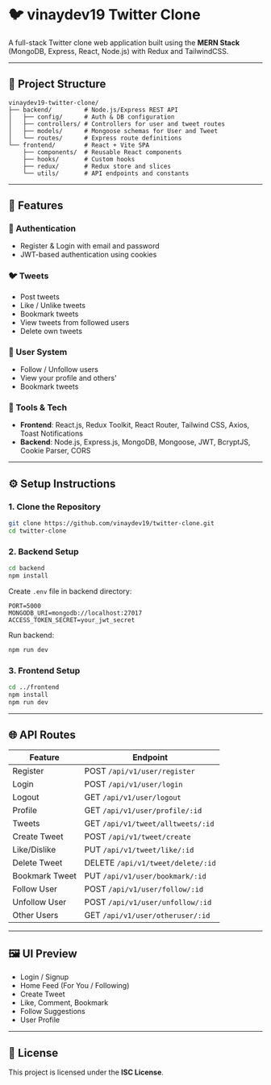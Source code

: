 # 🐦 vinaydev19 Twitter Clone

A full-stack Twitter clone web application built using the **MERN Stack** (MongoDB, Express, React, Node.js) with Redux and TailwindCSS.

---

## 📁 Project Structure

```
vinaydev19-twitter-clone/
├── backend/         # Node.js/Express REST API
│   ├── config/      # Auth & DB configuration
│   ├── controllers/ # Controllers for user and tweet routes
│   ├── models/      # Mongoose schemas for User and Tweet
│   └── routes/      # Express route definitions
└── frontend/        # React + Vite SPA
    ├── components/  # Reusable React components
    ├── hooks/       # Custom hooks
    ├── redux/       # Redux store and slices
    └── utils/       # API endpoints and constants
```

---

## 🚀 Features

### 🔐 Authentication
- Register & Login with email and password
- JWT-based authentication using cookies

### 🐦 Tweets
- Post tweets
- Like / Unlike tweets
- Bookmark tweets
- View tweets from followed users
- Delete own tweets

### 👥 User System
- Follow / Unfollow users
- View your profile and others'
- Bookmark tweets

### 🧰 Tools & Tech
- **Frontend**: React.js, Redux Toolkit, React Router, Tailwind CSS, Axios, Toast Notifications
- **Backend**: Node.js, Express.js, MongoDB, Mongoose, JWT, BcryptJS, Cookie Parser, CORS

---

## ⚙️ Setup Instructions

### 1. Clone the Repository

```bash
git clone https://github.com/vinaydev19/twitter-clone.git
cd twitter-clone
```

### 2. Backend Setup

```bash
cd backend
npm install
```

Create `.env` file in backend directory:

```env
PORT=5000
MONGODB_URI=mongodb://localhost:27017
ACCESS_TOKEN_SECRET=your_jwt_secret
```

Run backend:

```bash
npm run dev
```

### 3. Frontend Setup

```bash
cd ../frontend
npm install
npm run dev
```

---

## 🌐 API Routes

| Feature       | Endpoint                        |
|---------------|----------------------------------|
| Register      | POST `/api/v1/user/register`     |
| Login         | POST `/api/v1/user/login`        |
| Logout        | GET `/api/v1/user/logout`        |
| Profile       | GET `/api/v1/user/profile/:id`   |
| Tweets        | GET `/api/v1/tweet/alltweets/:id`|
| Create Tweet  | POST `/api/v1/tweet/create`      |
| Like/Dislike  | PUT `/api/v1/tweet/like/:id`     |
| Delete Tweet  | DELETE `/api/v1/tweet/delete/:id`|
| Bookmark Tweet| PUT `/api/v1/user/bookmark/:id`  |
| Follow User   | POST `/api/v1/user/follow/:id`   |
| Unfollow User | POST `/api/v1/user/unfollow/:id` |
| Other Users   | GET `/api/v1/user/otheruser/:id` |

---

## 🖼️ UI Preview

- Login / Signup
- Home Feed (For You / Following)
- Create Tweet
- Like, Comment, Bookmark
- Follow Suggestions
- User Profile

---

## 📄 License

This project is licensed under the **ISC License**.
